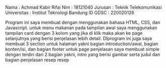 Nama        : Achmad Kabir Rifai
Nim         : 18121040
Jurusan     : Teknik Telekomunikasi
Universitas : Institut Teknologi Bandung
ID GDSC     : 220020126



Program ini saya membuat dengan menggunakan bahasa HTML, CSS, dan Javascript. untuk menu makanan pada tampilan awal saya menggunakan tampilan card dengan 3 kolom yang 
jika di klik maka akan ke page selanjutnya yang berisi penjelasan lebih detail. DIprogram ini juga saya membuat 3 section untuk halaman yakni bagian introduction/awal, bagian konten/isi, dan bagian footer
untuk page penjelasan saya membuat simple dengan terdiri dari 2 bagian yakni, intro yang berisi gambar serta judul dan bagian penjelasan resep resep

